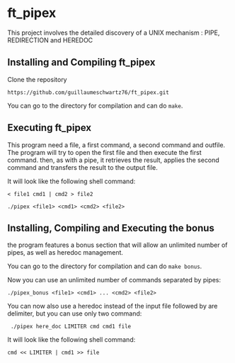 # ft_pipex

This project involves the detailed discovery of a UNIX mechanism : PIPE, REDIRECTION and HEREDOC

## Installing and Compiling ft_pipex

Clone the repository

```shell
https://github.com/guillaumeschwartz76/ft_pipex.git
```

You can go to the directory for compilation and can do ```make```.

## Executing ft_pipex

This program need a file, a first command, a second command and outfile.
The program will try to open the first file and then execute the first command.
then, as with a pipe, it retrieves the result, applies the second command and
transfers the result to the output file.

It will look like the following shell command:
```shell
< file1 cmd1 | cmd2 > file2
```

```shell
./pipex <file1> <cmd1> <cmd2> <file2>
```

## Installing, Compiling and Executing the bonus

the program features a bonus section that will allow an unlimited number of pipes,
as well as heredoc management.

You can go to the directory for compilation and can do ```make bonus```.

Now you can use an unlimited number of commands separated by pipes:
```shell
./pipex_bonus <file1> <cmd1> ... <cmd2> <file2>
```

You can now also use a heredoc instead of the input file followed by are delimiter, but you can use only two command:
```shell
 ./pipex here_doc LIMITER cmd cmd1 file
 ```

It will look like the following shell command:
```shell
cmd << LIMITER | cmd1 >> file
```